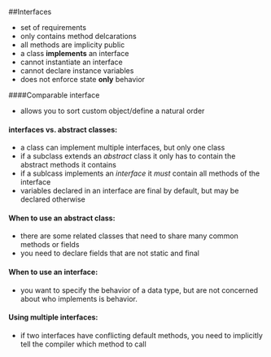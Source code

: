 ##Interfaces  
- set of requirements
- only contains method delcarations
- all methods are implicity public
- a class **implements** an interface
- cannot instantiate an interface
- cannot declare instance variables
- does not enforce state **only** behavior
  
   

####Comparable interface
- allows you to sort custom object/define a natural order



#### interfaces vs. abstract classes:
- a class can implement multiple interfaces, but only one class
- if a subclass extends an _abstract_ class it only has to contain the abstract methods it contains
- if a sublcass implements an _interface_ it *must* contain all methods of the interface
- variables declared in an interface are final by default, but may be declared otherwise

#### When to use an abstract class:
-  there are some related classes that need to share many common methods or fields
-  you need to declare fields that are not static and final


#### When to use an interface:
- you want to specify the behavior of a data type, but are not concerned about who implements is behavior.   


#### Using multiple interfaces:
- if two interfaces have conflicting default methods, you need to implicitly tell the compiler which method to call


#### 






